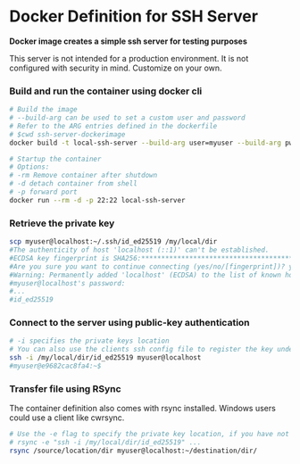 # Docker Definition for SSH Server
**Docker image creates a simple ssh server for testing purposes**

This server is not intended for a production environment. It is not configured with security in mind. Customize on your own.

### Build and run the container using docker cli
```sh
# Build the image
# --build-arg can be used to set a custom user and password
# Refer to the ARG entries defined in the dockerfile
# $cwd ssh-server-dockerimage
docker build -t local-ssh-server --build-arg user=myuser --build-arg pw=12345 .docker

# Startup the container
# Options:
# -rm Remove container after shutdown
# -d detach container from shell
# -p forward port
docker run --rm -d -p 22:22 local-ssh-server
```

### Retrieve the private key
```sh
scp myuser@localhost:~/.ssh/id_ed25519 /my/local/dir
#The authenticity of host 'localhost (::1)' can't be established.
#ECDSA key fingerprint is SHA256:**************************************************.
#Are you sure you want to continue connecting (yes/no/[fingerprint])? yes
#Warning: Permanently added 'localhost' (ECDSA) to the list of known hosts.
#myuser@localhost's password:
#...
#id_ed25519                                                                            100%  432   421.9KB/s   00:00
```

### Connect to the server using public-key authentication
```sh
# -i specifies the private keys location
# You can also use the clients ssh config file to register the key under a hostname
ssh -i /my/local/dir/id_ed25519 myuser@localhost
#myuser@e9682cac8fa4:~$
```

### Transfer file using RSync
The container definition also comes with rsync installed.
Windows users could use a client like cwrsync.

```sh
# Use the -e flag to specify the private key location, if you have not register the key in the ssh config.
# rsync -e "ssh -i /my/local/dir/id_ed25519" ...
rsync /source/location/dir myuser@localhost:~/destination/dir/
```
